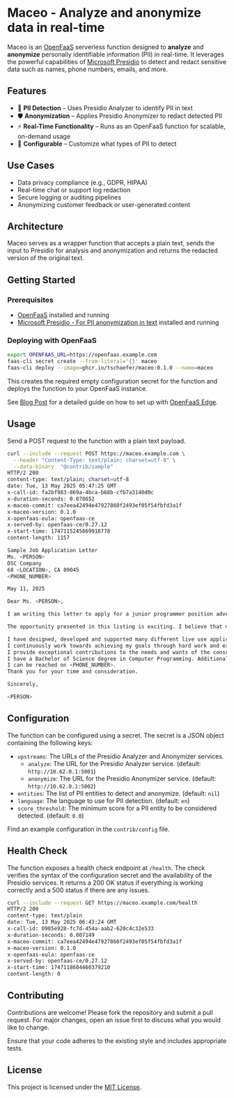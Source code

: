 # Maceo - Analyze and anonymize data in real-time

Maceo is an [OpenFaaS](https://www.openfaas.com/) serverless function designed
to **analyze** and **anonymize** personally identifiable information (PII) in
real-time. It leverages the powerful capabilities of
[Microsoft Presidio](https://github.com/microsoft/presidio) to detect and
redact sensitive data such as names, phone numbers, emails, and more.

## Features

- 🧠 **PII Detection** – Uses Presidio Analyzer to identify PII in text
- 🛡️ **Anonymization** – Applies Presidio Anonymizer to redact detected PII
- ⚡ **Real-Time Functionality** – Runs as an OpenFaaS function for scalable, on-demand usage
- 🔧 **Configurable** – Customize what types of PII to detect

## Use Cases

- Data privacy compliance (e.g., GDPR, HIPAA)
- Real-time chat or support log redaction
- Secure logging or auditing pipelines
- Anonymizing customer feedback or user-generated content

## Architecture

Maceo serves as a wrapper function that accepts a plain text, sends the input
to Presidio for analysis and anonymization and returns the redacted version of
the original text.

## Getting Started

### Prerequisites

- [OpenFaaS](https://docs.openfaas.com/deployment/) installed and running
- [Microsoft Presidio - For PII anonymization in text](https://microsoft.github.io/presidio/installation/#using-docker) installed and running

### Deploying with OpenFaaS

```bash
export OPENFAAS_URL=https://openfaas.example.com
faas-cli secret create --from-literal='{}' maceo
faas-cli deploy --image=ghcr.io/tschaefer/maceo:0.1.0 --name=maceo
```
This creates the required empty configuration secret for the function and
deploys the function to your OpenFaaS instance.

See [Blog Post](https://blog.tschaefer.org) for a detailed guide on how to set
up with [OpenFaaS Edge](https://docs.openfaas.com/deployment/edge/).

## Usage

Send a POST request to the function with a plain text payload.

```bash
curl --include --request POST https://maceo.example.com \
  --header "Content-Type: text/plain; charset=utf-8" \
  --data-binary  "@contrib/sample"
HTTP/2 200
content-type: text/plain; charset=utf-8
date: Tue, 13 May 2025 05:47:25 GMT
x-call-id: fa2bf983-869a-4bca-b68b-cfb7a3140d0c
x-duration-seconds: 0.078652
x-maceo-commit: ca7eea42494e47927860f2493ef05f54fbfd3a1f
x-maceo-version: 0.1.0
x-openfaas-eula: openfaas-ce
x-served-by: openfaas-ce/0.27.12
x-start-time: 1747115245869918778
content-length: 1157

Sample Job Application Letter
Ms. <PERSON>
DSC Company
68 <LOCATION>, CA 09045
<PHONE_NUMBER>

May 11, 2025

Dear Ms. <PERSON>,

I am writing this letter to apply for a junior programmer position advertised in your organisation. As requested, I am enclosing a completed job application, my certificates, my resumes, and four references in this letter.

The opportunity presented in this listing is exciting. I believe that my firm and years of technical experiences and education will make me a competent person for the position. The main strengths that I have, which I will contribute to this position include:

I have designed, developed and supported many different live use applications.
I continuously work towards achieving my goals through hard work and excellence.
I provide exceptional contributions to the needs and wants of the consumers.
I have a Bachelor of Science degree in Computer Programming. Additionally, I have in-depth knowledge of the complete cycle of a soft development project. Whenever the need arises, I learn new technologies.
I can be reached on <PHONE_NUMBER>.
Thank you for your time and consideration.

Sincerely,

<PERSON>
```

## Configuration

The function can be configured using a secret. The secret is a JSON object
containing the following keys:

- `upstreams`: The URLs of the Presidio Analyzer and Anonymizer services.
    - `analyze`: The URL for the Presidio Analyzer service. (default: `http://10.62.0.1:5001`)
    - `anonymize`: The URL for the Presidio Anonymizer service. (default: `http://10.62.0.1:5002`)
- `entities`: The list of PII entities to detect and anonymize. (default: `nil`)
- `language`: The language to use for PII detection. (default: `en`)
- `score_threshold`: The minimum score for a PII entity to be considered detected. (default: `0.0`)

Find an example configuration in the `contrib/config` file.

## Health Check

The function exposes a health check endpoint at `/health`. The check verifies
the syntax of the configuration secret and the availability of the Presidio
services. It returns a 200 OK status if everything is working correctly and a
500 status if there are any issues.

```bash
curl --include --request GET https://maceo.example.com/health
HTTP/2 200
content-type: text/plain
date: Tue, 13 May 2025 06:43:24 GMT
x-call-id: 0985e928-fc7d-454a-aab2-620c4c32e533
x-duration-seconds: 0.007149
x-maceo-commit: ca7eea42494e47927860f2493ef05f54fbfd3a1f
x-maceo-version: 0.1.0
x-openfaas-eula: openfaas-ce
x-served-by: openfaas-ce/0.27.12
x-start-time: 1747118604460379210
content-length: 0
```

## Contributing

Contributions are welcome! Please fork the repository and submit a pull request.
For major changes, open an issue first to discuss what you would like to change.

Ensure that your code adheres to the existing style and includes appropriate tests.

## License

This project is licensed under the [MIT License](LICENSE).
